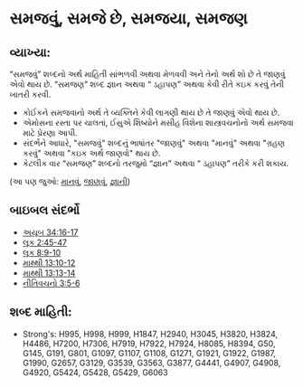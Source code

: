 # સમજવું, સમજે છે, સમજયા, સમજણ 

## વ્યાખ્યા: 

“સમજવું” શબ્દનો અર્થ માહિતી સાંભળવી અથવા મેળવવી અને તેનો અર્થ શો છે તે જાણવું એવો થાય છે.
“સમજણ” શબ્દ જ્ઞાન અથવા “ ડહાપણ” અથવા કેવી રીતે કઇક કરવું તેની ખાતરી કરવી.

* કોઈકને સમજવાનો અર્થ તે વ્યક્તિને કેવી લાગણી થાય છે તે જાણવું એવો થાય છે.
* એમોસના રસ્તા પર ચાલતાં, ઈસુએ શિષ્યોને મસીહ વિશેના શાસ્ત્રવચનોનો અર્થ સમજવા માટે પ્રેરણા આપી.
* સંદર્ભને આધારે, "સમજવું" શબ્દનું ભાષાંતર "જાણવું" અથવા "માનવું" અથવા "ગ્રહણ કરવું" અથવા "કઇક અર્થ જાણવો" થાય છે.
* કેટલીક વાર “સમજણ” શબ્દનો તરજુમો “જ્ઞાન” અથવા “ ડહાપણ” તરીકે કરી શકાય.

(આ પણ જુઓ: [માનવું](../kt/believe.md), [જાણવું](../other/know.md), [જ્ઞાની](../kt/wise.md))

## બાઇબલ સંદર્ભો

* [અયૂબ 34:16-17](rc://gu/tn/help/job/34/16)
* [લૂક 2:45-47](rc://gu/tn/help/luk/02/45)
* [લૂક 8:9-10](rc://gu/tn/help/luk/08/09)
* [માથ્થી 13:10-12](rc://gu/tn/help/mat/13/10)
* [માથ્થી 13:13-14](rc://gu/tn/help/mat/13/13)
* [નીતિવચનો 3:5-6](rc://gu/tn/help/pro/03/05)

## શબ્દ માહિતી: 

* Strong's: H995, H998, H999, H1847, H2940, H3045, H3820, H3824, H4486, H7200, H7306, H7919, H7922, H7924, H8085, H8394, G50, G145, G191, G801, G1097, G1107, G1108, G1271, G1921, G1922, G1987, G1990, G2657, G3129, G3539, G3563, G3877, G4441, G4907, G4908, G4920, G5424, G5428, G5429, G6063
